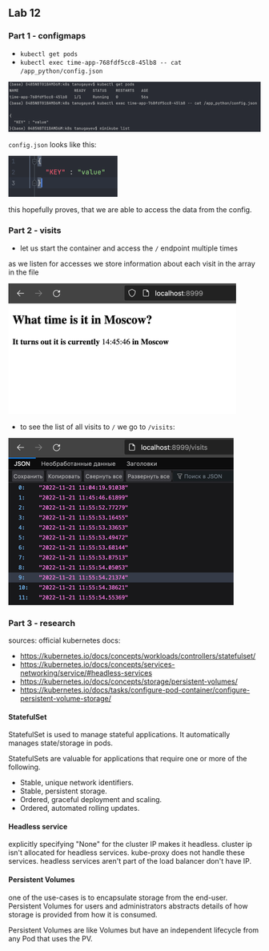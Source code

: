 ## Lab 12

### Part 1 - configmaps

- `kubectl get pods`
- `kubectl exec time-app-768fdf5cc8-45lb8 -- cat /app_python/config.json`

![img.png](img-lab-12/img0.png)

`config.json` looks like this:

![img.png](img-lab-12/img.png)

this hopefully proves, that we are able to access the data from the config.

[//]: # (helm secrets upgrade --install time-app ./time-app -n default -f ./secrets.yaml)

### Part 2 - visits

- let us start the container and access the `/` endpoint multiple times

as we listen for accesses we store information about each visit in the array in the file

![img_2.png](img-lab-12/img_2.png)

- to see the list of all visits to `/` we go to `/visits`:

![img.png](img.png)

### Part 3 - research

sources: official kubernetes docs:

- https://kubernetes.io/docs/concepts/workloads/controllers/statefulset/
- https://kubernetes.io/docs/concepts/services-networking/service/#headless-services
- https://kubernetes.io/docs/concepts/storage/persistent-volumes/
- https://kubernetes.io/docs/tasks/configure-pod-container/configure-persistent-volume-storage/

#### StatefulSet

StatefulSet is used to manage stateful applications. It automatically manages state/storage in pods.

StatefulSets are valuable for applications that require one or more of the following.

- Stable, unique network identifiers.
- Stable, persistent storage.
- Ordered, graceful deployment and scaling.
- Ordered, automated rolling updates.

#### Headless service

explicitly specifying "None" for the cluster IP makes it headless.
cluster ip isn't allocated for headless services. kube-proxy does not handle these services.
headless services aren't part of the load balancer don't have IP.

#### Persistent Volumes

one of the use-cases is to encapsulate storage from the end-user.
Persistent Volumes for users and administrators abstracts details
of how storage is provided from how it is consumed.

Persistent Volumes are like Volumes but have an independent lifecycle from any Pod that uses the PV.
